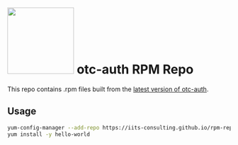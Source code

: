  # <img src='https://iits-consulting.de/wp-content/uploads/2021/08/iits-logo-2021-red-square-xl.png' width=150/> otc-auth RPM Repo 
 This repo contains .rpm files built from the [latest version of otc-auth](https://github.com/iits-consulting/otc-auth/releases).

 ## Usage 
 ```bash 
 yum-config-manager --add-repo https://iits-consulting.github.io/rpm-repo.repo 
 yum install -y hello-world 
 ```

